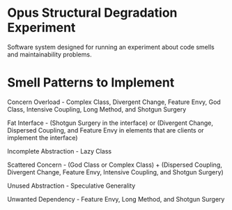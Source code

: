 # Opus Structural Degradation Experiment

Software system designed for running an experiment about code smells and maintainability problems.


# Smell Patterns to Implement

Concern Overload - Complex Class, Divergent Change, Feature Envy, God Class, Intensive Coupling, Long Method, and Shotgun Surgery

Fat Interface - (Shotgun Surgery in the interface) or (Divergent Change, Dispersed Coupling, and Feature Envy in elements that are clients or implement the interface)

Incomplete Abstraction - Lazy Class

Scattered Concern - (God Class or Complex Class) + (Dispersed Coupling, Divergent Change, Feature Envy, Intensive Coupling, and Shotgun Surgery)

Unused Abstraction - Speculative Generality

Unwanted Dependency - Feature Envy, Long Method, and Shotgun Surgery


